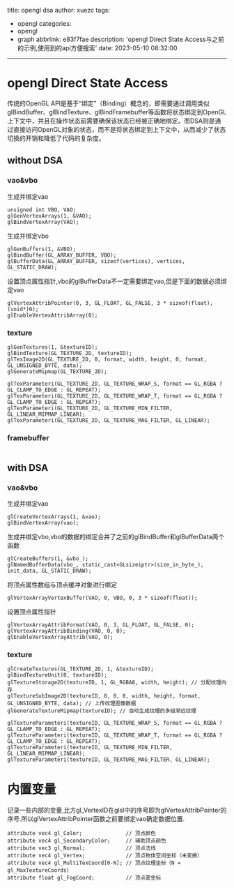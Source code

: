 title: opengl dsa
author: xuezc
tags:
  - opengl
categories:
  - opengl
  - graph
abbrlink: e83f7fae
description: 'opengl Direct State Access与之前的示例,使用到的api方便搜索'
date: 2023-05-10 08:32:00
---
# opengl Direct State Access
传统的OpenGL API是基于“绑定”（Binding）概念的，即需要通过调用类似glBindBuffer、glBindTexture、glBindFramebuffer等函数将状态绑定到OpenGL上下文中，并且在操作状态前需要确保该状态已经被正确地绑定。而DSA则是通过直接访问OpenGL对象的状态，而不是将状态绑定到上下文中，从而减少了状态切换的开销和降低了代码的复杂度。
## without DSA
### vao&vbo
生成并绑定vao
```
unsigned int VBO, VAO;
glGenVertexArrays(1, &VAO);
glBindVertexArray(VAO);
```
生成并绑定vbo
```
glGenBuffers(1, &VBO);	
glBindBuffer(GL_ARRAY_BUFFER, VBO);
glBufferData(GL_ARRAY_BUFFER, sizeof(vertices), vertices, GL_STATIC_DRAW);
```
设置顶点属性指针,vbo的glBufferData不一定需要绑定vao,但是下面的数据必须绑定vao
```
glVertexAttribPointer(0, 3, GL_FLOAT, GL_FALSE, 3 * sizeof(float), (void*)0);
glEnableVertexAttribArray(0);
```
### texture
```
glGenTextures(1, &textureID);
glBindTexture(GL_TEXTURE_2D, textureID);
glTexImage2D(GL_TEXTURE_2D, 0, format, width, height, 0, format, GL_UNSIGNED_BYTE, data);
glGenerateMipmap(GL_TEXTURE_2D);

glTexParameteri(GL_TEXTURE_2D, GL_TEXTURE_WRAP_S, format == GL_RGBA ? GL_CLAMP_TO_EDGE : GL_REPEAT);
glTexParameteri(GL_TEXTURE_2D, GL_TEXTURE_WRAP_T, format == GL_RGBA ? GL_CLAMP_TO_EDGE : GL_REPEAT);
glTexParameteri(GL_TEXTURE_2D, GL_TEXTURE_MIN_FILTER, GL_LINEAR_MIPMAP_LINEAR);
glTexParameteri(GL_TEXTURE_2D, GL_TEXTURE_MAG_FILTER, GL_LINEAR);
```
### framebuffer
```

```

## with DSA
### vao&vbo
生成并绑定vao
```
glCreateVertexArrays(1, &vao);
glBindVertexArray(vao);
```
生成并绑定vbo,vbo的数据的绑定合并了之前的glBindBuffer和glBufferData两个函数
```
glCreateBuffers(1, &vbo_);
glNamedBufferData(vbo_, static_cast<GLsizeiptr>(size_in_byte_), init_data, GL_STATIC_DRAW);
```
将顶点属性数组与顶点缓冲对象进行绑定
```
glVertexArrayVertexBuffer(VAO, 0, VBO, 0, 3 * sizeof(float));
```
设置顶点属性指针
```
glVertexArrayAttribFormat(VAO, 0, 3, GL_FLOAT, GL_FALSE, 0);
glVertexArrayAttribBinding(VAO, 0, 0);
glEnableVertexArrayAttrib(VAO, 0);
```
### texture
```
glCreateTextures(GL_TEXTURE_2D, 1, &textureID);
glBindTextureUnit(0, textureID);
glTextureStorage2D(textureID, 1, GL_RGBA8, width, height); // 分配纹理内存
glTextureSubImage2D(textureID, 0, 0, 0, width, height, format, GL_UNSIGNED_BYTE, data); // 上传纹理图像数据
glGenerateTextureMipmap(textureID); // 自动生成纹理的多级渐远纹理

glTextureParameteri(textureID, GL_TEXTURE_WRAP_S, format == GL_RGBA ? GL_CLAMP_TO_EDGE : GL_REPEAT); 
glTextureParameteri(textureID, GL_TEXTURE_WRAP_T, format == GL_RGBA ? GL_CLAMP_TO_EDGE : GL_REPEAT);
glTextureParameteri(textureID, GL_TEXTURE_MIN_FILTER, GL_LINEAR_MIPMAP_LINEAR);
glTextureParameteri(textureID, GL_TEXTURE_MAG_FILTER, GL_LINEAR);
```
# 内置变量
记录一些内部的变量,比方gl_VertexID在glsl中的序号即为glVertexAttribPointer的序号.所以glVertexAttribPointer函数之前要绑定vao确定数据位置.
```
attribute vec4 gl_Color;              // 顶点颜色
attribute vec4 gl_SecondaryColor;     // 辅助顶点颜色
attribute vec3 gl_Normal;             // 顶点法线
attribute vec4 gl_Vertex;             // 顶点物体空间坐标（未变换）
attribute vec4 gl_MultiTexCoord[0-N]; // 顶点纹理坐标（N = gl_MaxTextureCoords）
attribute float gl_FogCoord;          // 顶点雾坐标
```